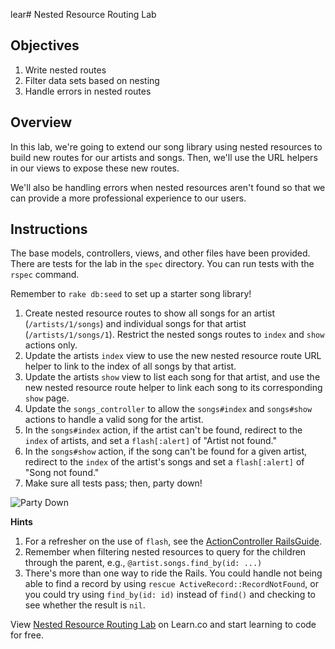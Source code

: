 lear# Nested Resource Routing Lab

## Objectives

1. Write nested routes
2. Filter data sets based on nesting
3. Handle errors in nested routes

## Overview

In this lab, we're going to extend our song library using nested
resources to build new routes for our artists and songs. Then, we'll use
the URL helpers in our views to expose these new routes.

We'll also be handling errors when nested resources aren't found so
that we can provide a more professional experience to our users.

## Instructions

The base models, controllers, views, and other files have been provided. There are tests for the lab in the `spec` directory. You can run tests with the `rspec` command.

Remember to `rake db:seed` to set up a starter song library!

1. Create nested resource routes to show all songs for an artist (`/artists/1/songs`) and individual songs for that artist (`/artists/1/songs/1`). Restrict the nested songs routes to `index` and `show` actions only.
2. Update the artists `index` view to use the new nested resource route URL helper to link to the index of all songs by that artist.
3. Update the artists `show` view to list each song for that artist, and use the new nested resource route helper to link each song to its corresponding `show` page.
4. Update the `songs_controller` to allow the `songs#index` and `songs#show` actions to handle a valid song for the artist.
5. In the `songs#index` action, if the artist can't be found, redirect to the `index` of artists, and set a `flash[:alert]` of "Artist not found."
6. In the `songs#show` action, if the song can't be found for a given artist, redirect to the `index` of the artist's songs and set a
`flash[:alert]` of "Song not found."
7. Make sure all tests pass; then, party down!

![Party Down](http://i.giphy.com/l41lNRz0uXPQLm0RG.gif)

**Hints**

1. For a refresher on the use of `flash`, see the [ActionController RailsGuide](http://guides.rubyonrails.org/action_controller_overview.html#the-flash).
2. Remember when filtering nested resources to query for the children through the parent, e.g., `@artist.songs.find_by(id: ...)`
3. There's more than one way to ride the Rails. You could handle not being able to find a record by using `rescue ActiveRecord::RecordNotFound`, or you could try using `find_by(id: id)` instead of `find()` and checking to see whether the result is `nil`.

<p data-visibility='hidden'>View <a href='https://learn.co/lessons/routing-nested-resources-lab' title='Nested Resource Routing Lab'>Nested Resource Routing Lab</a> on Learn.co and start learning to code for free.</p>
